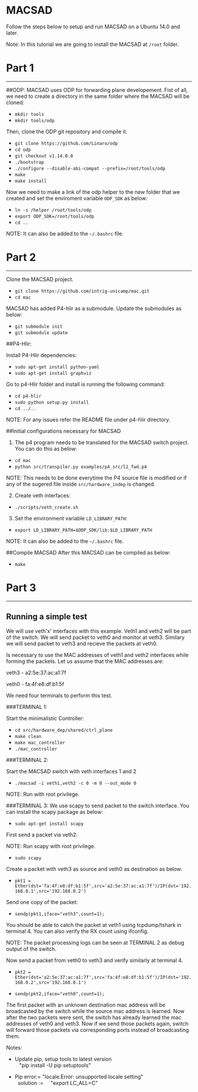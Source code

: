 MACSAD
==========
Follow the steps below to setup and run MACSAD on a Ubuntu 14.0 and later.

Note: In this tutorial we are going to install the MACSAD at `/root` folder. 

# Part 1
---
##ODP:
MACSAD uses ODP for forwarding plane developement. Fist of all, we need to create a directory in the same folder where the MACSAD will be cloned:

- `mkdir tools`
- `mkdir tools/odp`

Then, clone the ODP git repository and compile it.

- `git clone https://github.com/Linaro/odp`
- `cd odp`
- `git checkout v1.14.0.0`
- `./bootstrap`
- `./configure --disable-abi-compat --prefix=/root/tools/odp`
- `make`
- `make install`

Now we need to make a link of the odp helper to the new folder that we created and set the enviroment variable `ODP_SDK` as below:

- `ln -s /helper /root/tools/odp`
- `export ODP_SDK=/root/tools/odp`
- `cd ..`

NOTE: It can also be added to the `~/.bashrc` file.

# Part 2
---

Clone the MACSAD project.

- `git clone https://github.com/intrig-unicamp/mac.git`
- `cd mac`

MACSAD has added P4-hlir as a submodule. Update the submodules as below:

- `git submodule init`
- `git submodule update`

##P4-Hlir:

Install P4-Hlir dependencies:

- `sudo apt-get install python-yaml`
- `sudo apt-get install graphviz`

Go to p4-Hlir folder and install is running the following command:

- `cd p4-hlir`
- `sudo python setup.py install`
- `cd ../..`

NOTE: For any issues refer the README file under p4-hlir directory.

##Initial configurations necessary for MACSAD

1) The p4 program needs to be translated for the MACSAD switch project. You can do this as below:

- `cd mac`
- `python src/transpiler.py examples/p4_src/l2_fwd.p4`

NOTE: This needs to be done everytime the P4 source file is modified or if any of the sugered file inside `src/hardware_indep` is changed.

2) Create veth interfaces:

- `./scripts/veth_create.sh`

3) Set the environment variable `LD_LIBRARY_PATH`:

- `export LD_LIBRARY_PATH=$ODP_SDK/lib:$LD_LIBRARY_PATH`

NOTE: It can also be added to the `~/.bashrc` file.

##Compile MACSAD
After this MACSAD can be compiled as below:

- `make`

# Part 3
---

## Running a simple test

We will use veth'x' interfaces with this example. Veth1 and veth2 will be part of the switch. We will send packet to veth0 and monitor at veth3. Similary we will send packet to veth3 and recieve the packets at veth0.

Is necessary to use the MAC addresses of veth1 and veth2 interfaces while forming the packets. 
Let us assume that the MAC addresses are: 

veth3 - a2:5e:37:ac:a1:7f

veth0 - fa:4f:e8:df:b1:5f

We need four terminals to perform this test.

###TERMINAL 1:

Start the minimalistic Controller:

- `cd src/hardware_dep/shared/ctrl_plane`
- `make clean`
- `make mac_controller`
- `./mac_controller`

###TERMINAL 2:

Start the MACSAD switch with veth interfaces 1 and 2

- `./macsad -i veth1,veth2 -c 0 -m 0 --out_mode 0`

NOTE: Run with root privilege.

###TERMINAL 3:
We use scapy to send packet to the switch interface. You can install the scapy package as below:

- `sudo apt-get install scapy`

First send a packet via veth2:

NOTE: Run scapy with root privilege.

- `sudo scapy`

Create a packet with veth3 as source and veth0 as destination as below:

- `pkt1 = Ether(dst='fa:4f:e8:df:b1:5f',src='a2:5e:37:ac:a1:7f')/IP(dst='192.168.0.1',src='192.168.0.2')`

Send one copy of the packet:

- `sendp(pkt1,iface="veth3",count=1);`

You should be able to catch the packet at veth1 using tcpdump/tshark in terminal 4. You can also verify the RX count using ifconfig.

NOTE: The packet processing logs can be seen at TERMINAL 2 as debug output of the switch.

Now send a packet from veth0 to veth3 and verify similarly at terminal 4.

- `pkt2 = Ether(dst='a2:5e:37:ac:a1:7f',src='fa:4f:e8:df:b1:5f')/IP(dst='192.168.0.2',src='192.168.0.1')`

- `sendp(pkt2,iface="veth0",count=1);`

The first packet with an unknown destination mac address will be broadcasted by the switch while the source mac address is learned. Now after the two packets were sent, the switch has already learned the mac addresses of veth0 and veth3. Now if we send those packets again, switch will forward those packets via corresponding ports instead of broadcasting them.


Notes:
- Update pip, setup tools to latest version  
    "pip install -U pip setuptools"

- Pip error:= "locale.Error: unsupported locale setting"  
   solution :=      "export LC_ALL=C"
